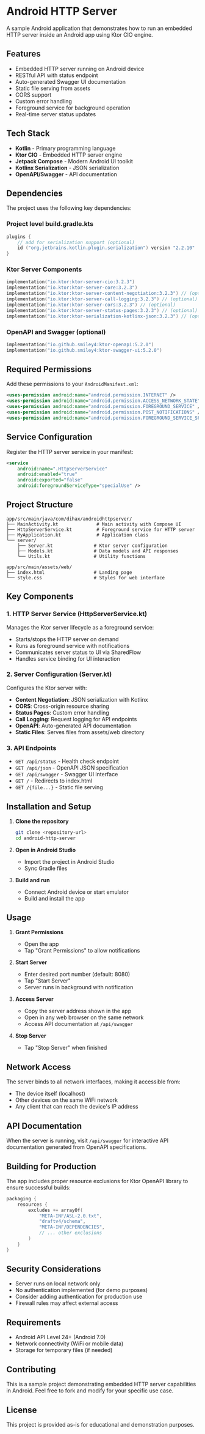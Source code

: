 # Android HTTP Server

A sample Android application that demonstrates how to run an embedded HTTP server inside an Android app using Ktor CIO engine.

## Features

- Embedded HTTP server running on Android device
- RESTful API with status endpoint
- Auto-generated Swagger UI documentation
- Static file serving from assets
- CORS support
- Custom error handling
- Foreground service for background operation
- Real-time server status updates

## Tech Stack

- **Kotlin** - Primary programming language
- **Ktor CIO** - Embedded HTTP server engine
- **Jetpack Compose** - Modern Android UI toolkit
- **Kotlinx Serialization** - JSON serialization
- **OpenAPI/Swagger** - API documentation

## Dependencies

The project uses the following key dependencies:

### Project level build.gradle.kts
```kotlin
plugins {
    // add for serialization support (optional)
    id ("org.jetbrains.kotlin.plugin.serialization") version "2.2.10"
}

```

### Ktor Server Components
```kotlin
implementation("io.ktor:ktor-server-cio:3.2.3")
implementation("io.ktor:ktor-server-core:3.2.3")
implementation("io.ktor:ktor-server-content-negotiation:3.2.3") // (optional)
implementation("io.ktor:ktor-server-call-logging:3.2.3") // (optional)
implementation("io.ktor:ktor-server-cors:3.2.3") // (optional)
implementation("io.ktor:ktor-server-status-pages:3.2.3") // (optional)
implementation("io.ktor:ktor-serialization-kotlinx-json:3.2.3") // (optional)
```

### OpenAPI and Swagger (optional)
```kotlin
implementation("io.github.smiley4:ktor-openapi:5.2.0")
implementation("io.github.smiley4:ktor-swagger-ui:5.2.0")
```
## Required Permissions

Add these permissions to your `AndroidManifest.xml`:

```xml
<uses-permission android:name="android.permission.INTERNET" />
<uses-permission android:name="android.permission.ACCESS_NETWORK_STATE" />
<uses-permission android:name="android.permission.FOREGROUND_SERVICE" />
<uses-permission android:name="android.permission.POST_NOTIFICATIONS" />
<uses-permission android:name="android.permission.FOREGROUND_SERVICE_SPECIAL_USE" />
```

## Service Configuration

Register the HTTP server service in your manifest:

```xml
<service
    android:name=".HttpServerService"
    android:enabled="true"
    android:exported="false"
    android:foregroundServiceType="specialUse" />
```

## Project Structure

```
app/src/main/java/com/dihax/androidhttpserver/
├── MainActivity.kt              # Main activity with Compose UI
├── HttpServerService.kt         # Foreground service for HTTP server
├── MyApplication.kt             # Application class
└── server/
    ├── Server.kt               # Ktor server configuration
    ├── Models.kt               # Data models and API responses
    └── Utils.kt                # Utility functions

app/src/main/assets/web/
├── index.html                  # Landing page
└── style.css                   # Styles for web interface
```

## Key Components

### 1. HTTP Server Service (HttpServerService.kt)

Manages the Ktor server lifecycle as a foreground service:

- Starts/stops the HTTP server on demand
- Runs as foreground service with notifications
- Communicates server status to UI via SharedFlow
- Handles service binding for UI interaction

### 2. Server Configuration (Server.kt)

Configures the Ktor server with:

- **Content Negotiation**: JSON serialization with Kotlinx
- **CORS**: Cross-origin resource sharing
- **Status Pages**: Custom error handling
- **Call Logging**: Request logging for API endpoints
- **OpenAPI**: Auto-generated API documentation
- **Static Files**: Serves files from assets/web directory

### 3. API Endpoints

- `GET /api/status` - Health check endpoint
- `GET /api/json` - OpenAPI JSON specification
- `GET /api/swagger` - Swagger UI interface
- `GET /` - Redirects to index.html
- `GET /{file...}` - Static file serving

## Installation and Setup

1. **Clone the repository**
   ```bash
   git clone <repository-url>
   cd android-http-server
   ```

2. **Open in Android Studio**
   - Import the project in Android Studio
   - Sync Gradle files

3. **Build and run**
   - Connect Android device or start emulator
   - Build and install the app

## Usage

1. **Grant Permissions**
   - Open the app
   - Tap "Grant Permissions" to allow notifications

2. **Start Server**
   - Enter desired port number (default: 8080)
   - Tap "Start Server"
   - Server runs in background with notification

3. **Access Server**
   - Copy the server address shown in the app
   - Open in any web browser on the same network
   - Access API documentation at `/api/swagger`

4. **Stop Server**
   - Tap "Stop Server" when finished

## Network Access

The server binds to all network interfaces, making it accessible from:
- The device itself (localhost)
- Other devices on the same WiFi network
- Any client that can reach the device's IP address

## API Documentation

When the server is running, visit `/api/swagger` for interactive API documentation generated from OpenAPI specifications.

## Building for Production

The app includes proper resource exclusions for Ktor OpenAPI library to ensure successful builds:

```kotlin
packaging {
    resources {
        excludes += arrayOf(
            "META-INF/ASL-2.0.txt",
            "draftv4/schema",
            "META-INF/DEPENDENCIES",
            // ... other exclusions
        )
    }
}
```

## Security Considerations

- Server runs on local network only
- No authentication implemented (for demo purposes)
- Consider adding authentication for production use
- Firewall rules may affect external access

## Requirements

- Android API Level 24+ (Android 7.0)
- Network connectivity (WiFi or mobile data)
- Storage for temporary files (if needed)

## Contributing

This is a sample project demonstrating embedded HTTP server capabilities in Android. Feel free to fork and modify for your specific use case.

## License

This project is provided as-is for educational and demonstration purposes.